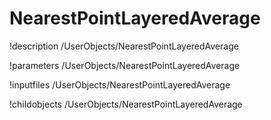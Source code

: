 <!-- MOOSE Documentation Stub: Remove this when content is added. -->

# NearestPointLayeredAverage
!description /UserObjects/NearestPointLayeredAverage

!parameters /UserObjects/NearestPointLayeredAverage

!inputfiles /UserObjects/NearestPointLayeredAverage

!childobjects /UserObjects/NearestPointLayeredAverage
